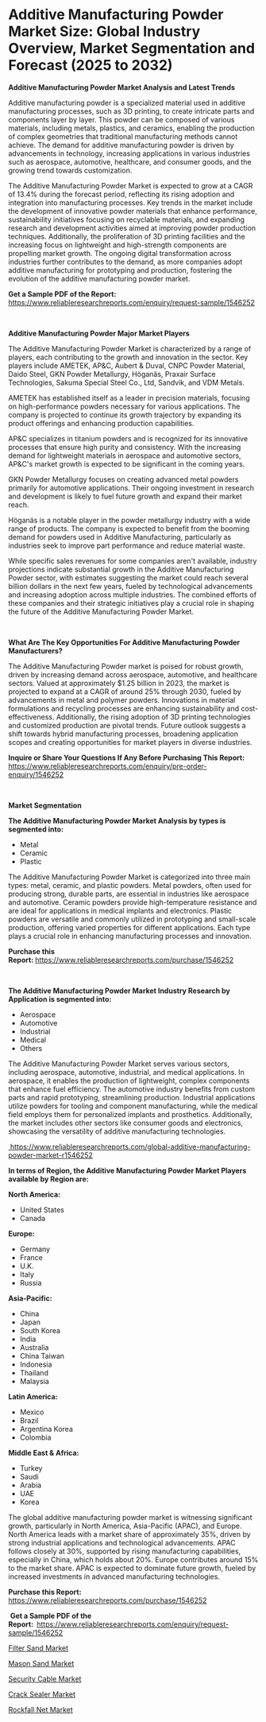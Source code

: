 <p><h1>Additive Manufacturing Powder Market Size: Global Industry Overview, Market Segmentation and Forecast (2025 to 2032)</h1></p><p><strong>Additive Manufacturing Powder Market Analysis and Latest Trends</strong></p>
<p><p>Additive manufacturing powder is a specialized material used in additive manufacturing processes, such as 3D printing, to create intricate parts and components layer by layer. This powder can be composed of various materials, including metals, plastics, and ceramics, enabling the production of complex geometries that traditional manufacturing methods cannot achieve. The demand for additive manufacturing powder is driven by advancements in technology, increasing applications in various industries such as aerospace, automotive, healthcare, and consumer goods, and the growing trend towards customization.</p><p>The Additive Manufacturing Powder Market is expected to grow at a CAGR of 13.4% during the forecast period, reflecting its rising adoption and integration into manufacturing processes. Key trends in the market include the development of innovative powder materials that enhance performance, sustainability initiatives focusing on recyclable materials, and expanding research and development activities aimed at improving powder production techniques. Additionally, the proliferation of 3D printing facilities and the increasing focus on lightweight and high-strength components are propelling market growth. The ongoing digital transformation across industries further contributes to the demand, as more companies adopt additive manufacturing for prototyping and production, fostering the evolution of the additive manufacturing powder market.</p></p>
<p><strong>Get a Sample PDF of the Report:&nbsp;</strong> <a href="https://www.reliableresearchreports.com/enquiry/request-sample/1546252?utm_campaign=32&utm_medium=2&utm_source=Github&utm_content=ia&utm_term=31032025&utm_id=additive-manufacturing-powder">https://www.reliableresearchreports.com/enquiry/request-sample/1546252</a></p>
<p>&nbsp;</p>
<p><strong>Additive Manufacturing Powder Major Market Players</strong></p>
<p><p>The Additive Manufacturing Powder Market is characterized by a range of players, each contributing to the growth and innovation in the sector. Key players include AMETEK, AP&C, Aubert & Duval, CNPC Powder Material, Daido Steel, GKN Powder Metallurgy, Höganäs, Praxair Surface Technologies, Sakuma Special Steel Co., Ltd, Sandvik, and VDM Metals.</p><p>AMETEK has established itself as a leader in precision materials, focusing on high-performance powders necessary for various applications. The company is projected to continue its growth trajectory by expanding its product offerings and enhancing production capabilities.</p><p>AP&C specializes in titanium powders and is recognized for its innovative processes that ensure high purity and consistency. With the increasing demand for lightweight materials in aerospace and automotive sectors, AP&C's market growth is expected to be significant in the coming years.</p><p>GKN Powder Metallurgy focuses on creating advanced metal powders primarily for automotive applications. Their ongoing investment in research and development is likely to fuel future growth and expand their market reach.</p><p>Höganäs is a notable player in the powder metallurgy industry with a wide range of products. The company is expected to benefit from the booming demand for powders used in Additive Manufacturing, particularly as industries seek to improve part performance and reduce material waste.</p><p>While specific sales revenues for some companies aren't available, industry projections indicate substantial growth in the Additive Manufacturing Powder sector, with estimates suggesting the market could reach several billion dollars in the next few years, fueled by technological advancements and increasing adoption across multiple industries. The combined efforts of these companies and their strategic initiatives play a crucial role in shaping the future of the Additive Manufacturing Powder Market.</p></p>
<p>&nbsp;</p>
<p><strong>What Are The Key Opportunities For Additive Manufacturing Powder Manufacturers?</strong></p>
<p><p>The Additive Manufacturing Powder market is poised for robust growth, driven by increasing demand across aerospace, automotive, and healthcare sectors. Valued at approximately $1.25 billion in 2023, the market is projected to expand at a CAGR of around 25% through 2030, fueled by advancements in metal and polymer powders. Innovations in material formulations and recycling processes are enhancing sustainability and cost-effectiveness. Additionally, the rising adoption of 3D printing technologies and customized production are pivotal trends. Future outlook suggests a shift towards hybrid manufacturing processes, broadening application scopes and creating opportunities for market players in diverse industries.</p></p>
<p><strong>Inquire or Share Your Questions If Any Before Purchasing This Report:</strong> <a href="https://www.reliableresearchreports.com/enquiry/pre-order-enquiry/1546252?utm_campaign=32&utm_medium=2&utm_source=Github&utm_content=ia&utm_term=31032025&utm_id=additive-manufacturing-powder">https://www.reliableresearchreports.com/enquiry/pre-order-enquiry/1546252</a></p>
<p>&nbsp;</p>
<p><strong>Market Segmentation</strong></p>
<p><strong>The Additive Manufacturing Powder Market Analysis by types is segmented into:</strong></p>
<p><ul><li>Metal</li><li>Ceramic</li><li>Plastic</li></ul></p>
<p><p>The Additive Manufacturing Powder Market is categorized into three main types: metal, ceramic, and plastic powders. Metal powders, often used for producing strong, durable parts, are essential in industries like aerospace and automotive. Ceramic powders provide high-temperature resistance and are ideal for applications in medical implants and electronics. Plastic powders are versatile and commonly utilized in prototyping and small-scale production, offering varied properties for different applications. Each type plays a crucial role in enhancing manufacturing processes and innovation.</p></p>
<p><strong>Purchase this Report:&nbsp;</strong><a href="https://www.reliableresearchreports.com/purchase/1546252?utm_campaign=32&utm_medium=2&utm_source=Github&utm_content=ia&utm_term=31032025&utm_id=additive-manufacturing-powder">https://www.reliableresearchreports.com/purchase/1546252</a></p>
<p>&nbsp;</p>
<p><strong>The Additive Manufacturing Powder Market Industry Research by Application is segmented into:</strong></p>
<p><ul><li>Aerospace</li><li>Automotive</li><li>Industrial</li><li>Medical</li><li>Others</li></ul></p>
<p><p>The Additive Manufacturing Powder Market serves various sectors, including aerospace, automotive, industrial, and medical applications. In aerospace, it enables the production of lightweight, complex components that enhance fuel efficiency. The automotive industry benefits from custom parts and rapid prototyping, streamlining production. Industrial applications utilize powders for tooling and component manufacturing, while the medical field employs them for personalized implants and prosthetics. Additionally, the market includes other sectors like consumer goods and electronics, showcasing the versatility of additive manufacturing technologies.</p></p>
<p><a href="https://www.reliableresearchreports.com/global-additive-manufacturing-powder-market-r1546252?utm_campaign=32&utm_medium=2&utm_source=Github&utm_content=ia&utm_term=31032025&utm_id=additive-manufacturing-powder">&nbsp;https://www.reliableresearchreports.com/global-additive-manufacturing-powder-market-r1546252</a></p>
<p><strong>In terms of Region, the Additive Manufacturing Powder Market Players available by Region are:</strong></p>
<p>
    <p> <strong> North America: </strong>
        <ul>
            <li>United States</li>
            <li>Canada</li>
        </ul>
        </p> 
    <p> <strong> Europe: </strong>
        <ul>
            <li>Germany</li>
            <li>France</li>
            <li>U.K.</li>
            <li>Italy</li>
            <li>Russia</li>
        </ul>
        </p> 
    <p> <strong> Asia-Pacific: </strong>
        <ul>
            <li>China</li>
            <li>Japan</li>
            <li>South Korea</li>
            <li>India</li>
            <li>Australia</li>
            <li>China Taiwan</li>
            <li>Indonesia</li>
            <li>Thailand</li>
            <li>Malaysia</li>
        </ul>
        </p> 
    <p> <strong> Latin America: </strong>
        <ul>
            <li>Mexico</li>
            <li>Brazil</li>
            <li>Argentina Korea</li>
            <li>Colombia</li>
        </ul>
        </p> 
    <p> <strong> Middle East & Africa: </strong>
        <ul>
            <li>Turkey</li>
            <li>Saudi</li>
            <li>Arabia</li>
            <li>UAE</li>
            <li>Korea</li>
        </ul>
    </p>
    </p>
<p><p>The global additive manufacturing powder market is witnessing significant growth, particularly in North America, Asia-Pacific (APAC), and Europe. North America leads with a market share of approximately 35%, driven by strong industrial applications and technological advancements. APAC follows closely at 30%, supported by rising manufacturing capabilities, especially in China, which holds about 20%. Europe contributes around 15% to the market share. APAC is expected to dominate future growth, fueled by increased investments in advanced manufacturing technologies.</p></p>
<p><strong>Purchase this Report: </strong><a href="https://www.reliableresearchreports.com/purchase/1546252?utm_campaign=32&utm_medium=2&utm_source=Github&utm_content=ia&utm_term=31032025&utm_id=additive-manufacturing-powder">https://www.reliableresearchreports.com/purchase/1546252</a></p>
<p>&nbsp;<strong>Get a Sample PDF of the Report:&nbsp;&nbsp;</strong><a href="https://www.reliableresearchreports.com/enquiry/request-sample/1546252?utm_campaign=32&utm_medium=2&utm_source=Github&utm_content=ia&utm_term=31032025&utm_id=additive-manufacturing-powder">https://www.reliableresearchreports.com/enquiry/request-sample/1546252</a></p>
<p><strong></strong></p>
<p><p><a href="https://github.com/billejuman43/Market-Research-Report-List-1/blob/main/filter-sand-market.md?utm_campaign=32&utm_medium=2&utm_source=Github&utm_content=ia&utm_term=31032025&utm_id=additive-manufacturing-powder">Filter Sand Market</a></p><p><a href="https://github.com/shroffuhpa/Market-Research-Report-List-1/blob/main/mason-sand-market.md?utm_campaign=32&utm_medium=2&utm_source=Github&utm_content=ia&utm_term=31032025&utm_id=additive-manufacturing-powder">Mason Sand Market</a></p><p><a href="https://github.com/filinjaic7/Market-Research-Report-List-1/blob/main/security-cable-market.md?utm_campaign=32&utm_medium=2&utm_source=Github&utm_content=ia&utm_term=31032025&utm_id=additive-manufacturing-powder">Security Cable Market</a></p><p><a href="https://github.com/reeseberro3j/Market-Research-Report-List-1/blob/main/crack-sealer-market.md?utm_campaign=32&utm_medium=2&utm_source=Github&utm_content=ia&utm_term=31032025&utm_id=additive-manufacturing-powder">Crack Sealer Market</a></p><p><a href="https://github.com/rocicbenton/Market-Research-Report-List-1/blob/main/rockfall-net-market.md?utm_campaign=32&utm_medium=2&utm_source=Github&utm_content=ia&utm_term=31032025&utm_id=additive-manufacturing-powder">Rockfall Net Market</a></p></p>